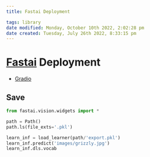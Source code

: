 ```yaml
---
title: Fastai Deployment

tags: library 
date modified: Monday, October 10th 2022, 2:02:28 pm
date created: Tuesday, July 26th 2022, 8:33:15 pm
---
```


# [Fastai](fastai.md) Deployment
- [Gradio](Gradio.md)

## Save
```python
from fastai.vision.widgets import *
```

```python
path = Path()
path.ls(file_exts='.pkl')

learn_inf = load_learner(path/'export.pkl')
learn_inf.predict('images/grizzly.jpg')
learn_inf.dls.vocab
```

